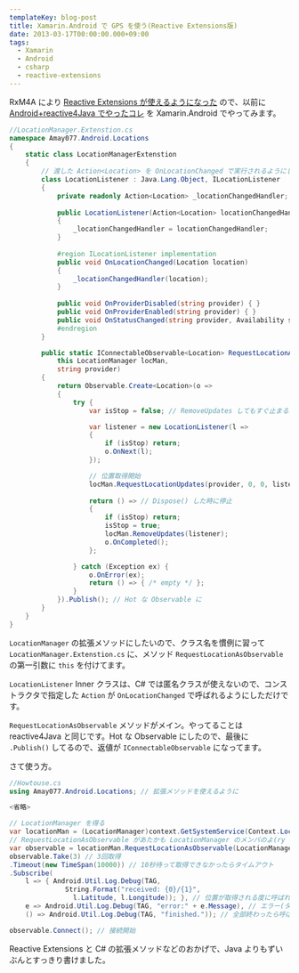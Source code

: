 ```yaml
---
templateKey: blog-post
title: Xamarin.Android で GPS を使う(Reactive Extensions版)
date: 2013-03-17T00:00:00.000+09:00
tags:
  - Xamarin
  - Android
  - csharp
  - reactive-extensions
---
```

RxM4A により [Reactive Extensions が使えるようになった](http://amay077.github.com/blog/2013/03/01/how-to-use-rx-in-xamarin/) ので、以前に [Android+reactive4Java でやったコレ](http://amay077.github.com/blog/2012/10/03/locate-using-reactive4java/) を Xamarin.Android でやってみます。
<!--more-->
```csharp
//LocationManager.Extenstion.cs
namespace Amay077.Android.Locations
{
    static class LocationManagerExtenstion
    {
        // 渡した Action<Location> を OnLocationChanged で実行されるようにしただけ
        class LocationListener : Java.Lang.Object, ILocationListener
        {
            private readonly Action<Location> _locationChangedHandler;
            
            public LocationListener(Action<Location> locationChangedHandler)
            {
                _locationChangedHandler = locationChangedHandler;
            }
            
            #region ILocationListener implementation
            public void OnLocationChanged(Location location)
            {
                _locationChangedHandler(location);
            }
            
            public void OnProviderDisabled(string provider) { }
            public void OnProviderEnabled(string provider) { }
            public void OnStatusChanged(string provider, Availability status, Bundle extras) { }
            #endregion
        }

        public static IConnectableObservable<Location> RequestLocationAsObservable(
            this LocationManager locMan,
            string provider)
        {
            return Observable.Create<Location>(o => 
            {
                try {
                    var isStop = false; // RemoveUpdates してもすぐ止まるか分からんので一応フラグ持っとく

                    var listener = new LocationListener(l => 
                    {
                        if (isStop) return;
                        o.OnNext(l);
                    });

                    // 位置取得開始
                    locMan.RequestLocationUpdates(provider, 0, 0, listener);
                    
                    return () => // Dispose() した時に停止
                    {
                        if (isStop) return;
                        isStop = true;
                        locMan.RemoveUpdates(listener);
                        o.OnCompleted();
                    };

                } catch (Exception ex) {
                    o.OnError(ex);
                    return () => { /* empty */ };
                }
            }).Publish(); // Hot な Observable に
        }
    }
}
```

``LocationManager`` の拡張メソッドにしたいので、クラス名を慣例に習って ``LocationManager.Extenstion.cs`` に、メソッド ``RequestLocationAsObservable`` の第一引数に ``this`` を付けてます。

``LocationListener`` Inner クラスは、C# では匿名クラスが使えないので、コンストラクタで指定した ``Action`` が ``OnLocationChanged`` で呼ばれるようにしただけです。

``RequestLocationAsObservable`` メソッドがメイン。やってることは reactive4Java と同じです。Hot な Observable にしたので、最後に ``.Publish()`` してるので、返値が ``IConnectableObservable`` になってます。

さて使う方。

```csharp
//Howtouse.cs
using Amay077.Android.Locations; // 拡張メソッドを使えるように

<省略>

// LocationManager を得る
var locationMan = (LocationManager)context.GetSystemService(Context.LocationService);
// RequestLocationAsObservable があたかも LocationManager のメンバのよ(ry
var observable = locationMan.RequestLocationAsObservable(LocationManager.GpsProvider);
observable.Take(3) // 3回取得
.Timeout(new TimeSpan(10000)) // 10秒待って取得できなかったらタイムアウト
.Subscribe(
    l => { Android.Util.Log.Debug(TAG, 
              String.Format("received: {0}/{1}", 
                l.Latitude, l.Longitude)); }, // 位置が取得される度に呼ばれる
    e => Android.Util.Log.Debug(TAG, "error:" + e.Message), // エラー(タイムアウト含む)の時呼ばれる
    () => Android.Util.Log.Debug(TAG, "finished.")); // 全部終わったら呼ばれる

observable.Connect(); // 接続開始
```

Reactive Extensions と C# の拡張メソッドなどのおかげで、Java よりもずいぶんとすっきり書けました。
